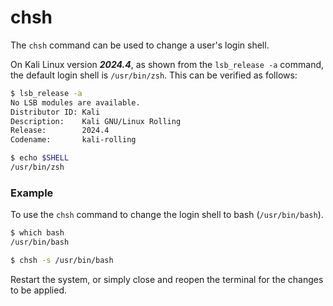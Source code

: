 # chsh

The `chsh` command can be used to change a user's login shell.&#x20;

On Kali Linux version _**2024.4**_, as shown from the `lsb_release -a` command, the default login shell is `/usr/bin/zsh`. This can be verified as follows:

```bash
$ lsb_release -a
No LSB modules are available.
Distributor ID: Kali
Description:    Kali GNU/Linux Rolling
Release:        2024.4
Codename:       kali-rolling

$ echo $SHELL
/usr/bin/zsh
```

### Example

To use the `chsh` command to change the login shell to bash (`/usr/bin/bash`).

```bash
$ which bash
/usr/bin/bash

$ chsh -s /usr/bin/bash
```

Restart the system, or simply close and reopen the terminal for the changes to be applied.
